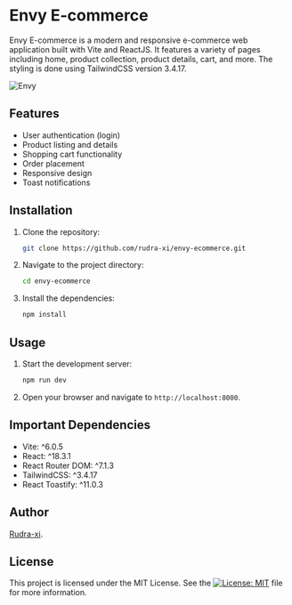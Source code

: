 # Envy E-commerce

Envy E-commerce is a modern and responsive e-commerce web application built with Vite and ReactJS. It features a variety of pages including home, product collection, product details, cart, and more. The styling is done using TailwindCSS version 3.4.17.

![Envy](https://imgur.com/RwyjkJ0.gif)

## Features

- User authentication (login)
- Product listing and details
- Shopping cart functionality
- Order placement
- Responsive design
- Toast notifications

## Installation

1. Clone the repository:

   ```bash
   git clone https://github.com/rudra-xi/envy-ecommerce.git
   ```

2. Navigate to the project directory:

   ```bash
   cd envy-ecommerce
   ```

3. Install the dependencies:

   ```bash
   npm install
   ```

## Usage

1. Start the development server:

   ```bash
   npm run dev
   ```

2. Open your browser and navigate to `http://localhost:8000`.

## Important Dependencies

- Vite: ^6.0.5
- React: ^18.3.1
- React Router DOM: ^7.1.3
- TailwindCSS: ^3.4.17
- React Toastify: ^11.0.3

## Author

[Rudra-xi](https://github.com/rudra-xi).

## License

This project is licensed under the MIT License. See the [![License: MIT](https://img.shields.io/badge/License-MIT-orange.svg)](/LICENSE) file for more information.
